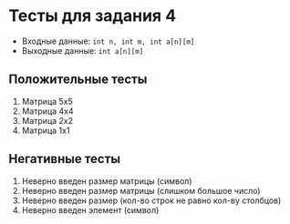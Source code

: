 # Тесты для задания 4

- Входные данные: `int n, int m, int a[n][m]`
- Выходные данные: `int a[n][m]`

## Положительные тесты

01. Матрица 5x5
02. Матрица 4x4
03. Матрица 2x2
04. Матрица 1x1

## Негативные тесты

01. Неверно введен размер матрицы (символ)
02. Неверно введен размер матрицы (слишком большое число)
03. Неверно введен размер (кол-во строк не равно кол-ву столбцов)
04. Неверно введен элемент (символ)
